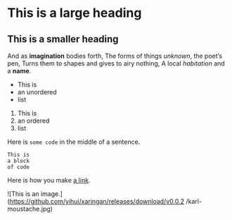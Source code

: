 # This is a large heading

## This is a smaller heading

And as **imagination** bodies forth,
The forms of things *unknown*, the poet’s pen, 
Turns them to shapes and gives to airy nothing, 
A local *habitation* and a **name**. 


- This is 
- an unordered 
- list 

1. This is 
2. an ordered 
3. list 

Here is `some code` in the middle of a sentence. 

``` 
This is 
a block 
of code 
``` 

Here is how you make [a link](https://www.wikipedia.org/). 

![This is an image.](https://github.com/yihui/xaringan/releases/download/v0.0.2
  /karl-moustache.jpg)

